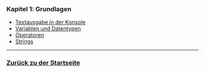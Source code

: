 ### Kapitel 1: Grundlagen
- [Textausgabe in der Konsole](/Projekte/Kapitel_1/Textausgabe_InDerKonsole.md)
- [Variablen und Datentypen](/Projekte/Kapitel_1/Variablen_und_Datentypen.md)
- [Operatoren](/Projekte/Kapitel_1/Operatoren.md)
- [Strings](/Projekte/Kapitel_1/Strings.md)

---

### [Zurück zu der Startseite](../Kapitel_0/Anfang_Lese_Mich.md)